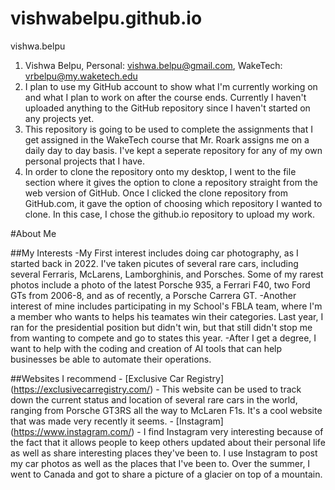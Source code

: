 # vishwabelpu.github.io
vishwa.belpu
1. Vishwa Belpu, Personal: vishwa.belpu@gmail.com, WakeTech: vrbelpu@my.waketech.edu
2. I plan to use my GitHub account to show what I'm currently working on and what I plan to work on after the course ends. Currently I haven't uploaded anything to the GitHub repository since I haven't started on any projects yet.
3. This repository is going to be used to complete the assignments that I get assigned in the WakeTech course that Mr. Roark assigns me on a daily day to day basis. I've kept a seperate repository for any of my own personal projects that I have.
4. In order to clone the repository onto my desktop, I went to the file section where it gives the option to clone a repository straight from the web version of GitHub. Once I clicked the clone repository from GitHub.com, it gave the option of choosing which repository I wanted to clone. In this case, I chose the github.io repository to upload my work.

#About Me

##My Interests
    -My First interest includes doing car photography, as I started back in 2022. I've taken picutes of several rare cars, including several Ferraris, McLarens, Lamborghinis, and Porsches. Some of my rarest photos include a photo of the latest Porsche 935, a Ferrari F40, two Ford GTs from 2006-8, and as of recently, a Porsche Carrera GT.
    -Another interest of mine includes participating in my School's FBLA team, where I'm a member who wants to helps his teamates win their categories. Last year, I ran for the presidential position but didn't win, but that still didn't stop me from wanting to compete and go to states this year.
    -After I get a degree, I want to help with the coding and creation of AI tools that can help businesses be able to automate their operations. 

##Websites I recommend
    - [Exclusive Car Registry] (https://exclusivecarregistry.com/) - This website can be used to track down the current status and location of several rare cars in the world, ranging from Porsche GT3RS all the way to McLaren F1s. It's a cool website that was made very recently it seems.
    - [Instagram] (https://www.instagram.com/) - I find Instagram very interesting because of the fact that it allows people to keep others updated about their personal life as well as share interesting places they've been to. I use Instagram to post my car photos as well as the places that I've been to. Over the summer, I went to Canada and got to share a picture of a glacier on top of a mountain. 